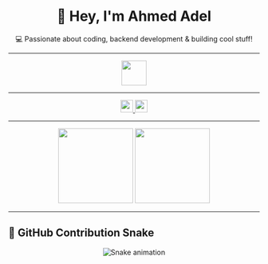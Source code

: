 <h1 align="center">👋 Hey, I'm Ahmed Adel</h1>
<p align="center">💻 Passionate about coding, backend development & building cool stuff!</p>

---

<div align="center">
  <img src="https://skillicons.dev/icons?i=cpp,js,java,ts,nextjs,tailwind,py,go,nestjs,graphql" height="50" />
</div>

---

<div align="center">
  <a href="https://www.linkedin.com/in/ahmed-adel-90b369276" target="_blank">
    <img src="https://img.shields.io/static/v1?message=LinkedIn&logo=linkedin&color=0077B5&style=for-the-badge" height="25" />
  </a>
  <a href="mailto:aa22200622@gmail.com" target="_blank">
    <img src="https://img.shields.io/static/v1?message=Email&logo=gmail&color=EA4335&style=for-the-badge" height="25" />
  </a>
</div>

---

<div align="center">
  <img src="https://streak-stats.demolab.com?user=AhmedAdelCoder&theme=dracula&hide_border=false&border_radius=5" height="150" />
  <img src="https://github-profile-trophy.vercel.app/?username=AhmedAdelCoder&theme=dracula&margin-w=8&margin-h=8" height="150" />
</div>

---

## 🐍 GitHub Contribution Snake

<div align="center">
  <img src="https://raw.githubusercontent.com/AhmedAdelCoder/snake-game/output/github-snake.svg" alt="Snake animation" />
</div>

